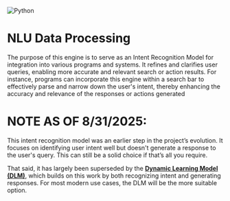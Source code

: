 ![Python](https://img.shields.io/badge/python-3670A0?style=for-the-badge&logo=python&logoColor=ffdd54)

# NLU Data Processing

The purpose of this engine is to serve as an Intent Recognition Model for integration into various programs and systems. It refines and clarifies user queries, enabling more accurate and relevant search or action results. For instance, programs can incorporate this engine within a search bar to effectively parse and narrow down the user's intent, thereby enhancing the accuracy and relevance of the responses or actions generated

# NOTE AS OF 8/31/2025:
This intent recognition model was an earlier step in the project’s evolution. It focuses on identifying user intent well but doesn't generate a response to the user's query. This can still be a solid choice if that’s all you require.

That said, it has largely been superseded by the [**Dynamic Learning Model (DLM)**](https://github.com/VigneshT24/Dynamic_Learning_Model), which builds on this work by both recognizing intent and generating responses. For most modern use cases, the DLM will be the more suitable option.
